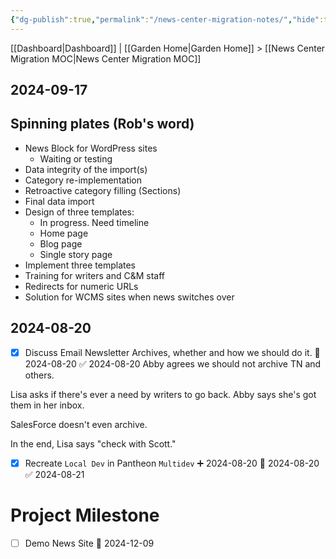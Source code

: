 ```yaml
---
{"dg-publish":true,"permalink":"/news-center-migration-notes/","hide":true,"tags":["WordPress","work"],"noteIcon":"","created":"2024-08-19T18:57:16.280-07:00","updated":"2024-09-19T08:59:21.433-07:00"}
---
```


[[Dashboard\|Dashboard]] | [[Garden Home\|Garden Home]] > [[News Center Migration MOC\|News Center Migration MOC]]

## 2024-09-17

## Spinning plates (Rob's word)
- News Block for WordPress sites
	- Waiting or testing
- Data integrity of the import(s)
- Category re-implementation
- Retroactive category filling (Sections)
- Final data import
- Design of three templates:
	- In progress. Need timeline
	- Home page
	- Blog page
	- Single story page
- Implement three templates
- Training for writers and C&M staff
- Redirects for numeric URLs
- Solution for WCMS sites when news switches over
## 2024-08-20

- [x] Discuss Email Newsletter Archives, whether and how we should do it. 📅 2024-08-20 ✅ 2024-08-20
Abby agrees we should not archive TN and others.

Lisa asks if there's ever a need by writers to go back. Abby says she's got them in her inbox.

SalesForce doesn't even archive.

In the end, Lisa says "check with Scott."

- [x] Recreate `Local Dev` in Pantheon `Multidev` ➕ 2024-08-20 📅 2024-08-20 ✅ 2024-08-21

# Project Milestone
- [ ] Demo News Site 📅 2024-12-09